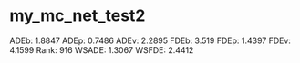 # my_mc_net_test2

ADEb: 1.8847
ADEp: 0.7486
ADEv: 2.2895
FDEb: 3.519
FDEp: 1.4397
FDEv: 4.1599
Rank: 916
WSADE: 1.3067
WSFDE: 2.4412